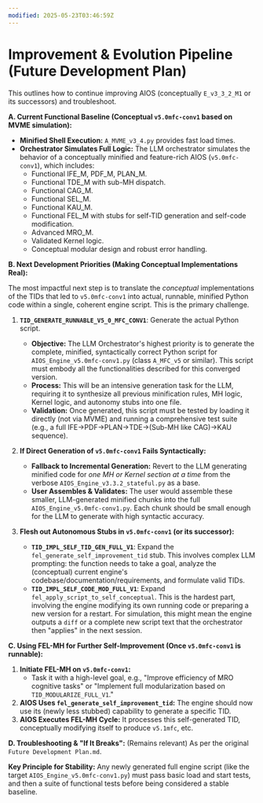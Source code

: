 ```yaml
---
modified: 2025-05-23T03:46:59Z
---
```

# Improvement & Evolution Pipeline (Future Development Plan)

This outlines how to continue improving AIOS (conceptually `E_v3_3_2_M1` or its successors) and troubleshoot.

**A. Current Functional Baseline (Conceptual `v5.0mfc-conv1` based on MVME simulation):**
*   **Minified Shell Execution:** `A_MVME_v3_4.py` provides fast load times.
*   **Orchestrator Simulates Full Logic:** The LLM orchestrator simulates the behavior of a conceptually minified and feature-rich AIOS (`v5.0mfc-conv1`), which includes:
    *   Functional IFE_M, PDF_M, PLAN_M.
    *   Functional TDE_M with sub-MH dispatch.
    *   Functional CAG_M.
    *   Functional SEL_M.
    *   Functional KAU_M.
    *   Functional FEL_M with stubs for self-TID generation and self-code modification.
    *   Advanced MRO_M.
    *   Validated Kernel logic.
    *   Conceptual modular design and robust error handling.

**B. Next Development Priorities (Making Conceptual Implementations Real):**

The most impactful next step is to translate the *conceptual* implementations of the TIDs that led to `v5.0mfc-conv1` into actual, runnable, minified Python code within a single, coherent engine script. This is the primary challenge.

1.  **`TID_GENERATE_RUNNABLE_V5_0_MFC_CONV1`**: Generate the actual Python script.
    *   **Objective:** The LLM Orchestrator's highest priority is to generate the complete, minified, syntactically correct Python script for `AIOS_Engine_v5.0mfc-conv1.py` (class `A_MFC_v5` or similar). This script must embody all the functionalities described for this converged version.
    *   **Process:** This will be an intensive generation task for the LLM, requiring it to synthesize all previous minification rules, MH logic, Kernel logic, and autonomy stubs into one file.
    *   **Validation:** Once generated, this script must be tested by loading it directly (not via MVME) and running a comprehensive test suite (e.g., a full IFE->PDF->PLAN->TDE->(Sub-MH like CAG)->KAU sequence).

2.  **If Direct Generation of `v5.0mfc-conv1` Fails Syntactically:**
    *   **Fallback to Incremental Generation:** Revert to the LLM generating minified code for *one MH or Kernel section at a time* from the verbose `AIOS_Engine_v3.3.2_stateful.py` as a base.
    *   **User Assembles & Validates:** The user would assemble these smaller, LLM-generated minified chunks into the full `AIOS_Engine_v5.0mfc-conv1.py`. Each chunk should be small enough for the LLM to generate with high syntactic accuracy.

3.  **Flesh out Autonomous Stubs in `v5.0mfc-conv1` (or its successor):**
    *   **`TID_IMPL_SELF_TID_GEN_FULL_V1`**: Expand the `fel_generate_self_improvement_tid` stub. This involves complex LLM prompting: the function needs to take a goal, analyze the (conceptual) current engine's codebase/documentation/requirements, and formulate valid TIDs.
    *   **`TID_IMPL_SELF_CODE_MOD_FULL_V1`**: Expand `fel_apply_script_to_self_conceptual`. This is the hardest part, involving the engine modifying its own running code or preparing a new version for a restart. For simulation, this might mean the engine outputs a `diff` or a complete new script text that the orchestrator then "applies" in the next session.

**C. Using FEL-MH for Further Self-Improvement (Once `v5.0mfc-conv1` is runnable):**

1.  **Initiate FEL-MH on `v5.0mfc-conv1`:**
    *   Task it with a high-level goal, e.g., "Improve efficiency of MRO cognitive tasks" or "Implement full modularization based on `TID_MODULARIZE_FULL_V1`."
2.  **AIOS Uses `fel_generate_self_improvement_tid`:** The engine should now use its (newly less stubbed) capability to generate a specific TID.
3.  **AIOS Executes FEL-MH Cycle:** It processes this self-generated TID, conceptually modifying itself to produce `v5.1mfc`, etc.

**D. Troubleshooting & "If It Breaks":** (Remains relevant)
As per the original `Future Development Plan.md`.

**Key Principle for Stability:** Any newly generated full engine script (like the target `AIOS_Engine_v5.0mfc-conv1.py`) must pass basic load and start tests, and then a suite of functional tests before being considered a stable baseline.